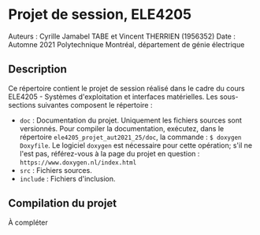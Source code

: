 # Projet de session, ELE4205

Auteurs : Cyrille Jamabel TABE et Vincent THERRIEN (1956352)
Date : Automne 2021
Polytechnique Montréal, département de génie électrique

## Description

Ce répertoire contient le projet de session réalisé dans le cadre du cours
ELE4205 - Systèmes d'exploitation et interfaces matérielles. Les sous-sections
suivantes composent le répertoire :

- `doc` : Documentation du projet. Uniquement les fichiers sources sont
  versionnés. Pour compiler la documentation, exécutez, dans le répertoire
  `ele4205_projet_aut2021_25/doc`, la commande : `$ doxygen Doxyfile`. Le
  logiciel `doxygen` est nécessaire pour cette opération; s'il ne l'est pas,
  référez-vous à la page du projet en question :
  `https://www.doxygen.nl/index.html`
- `src` : Fichiers sources.
- `include` : Fichiers d'inclusion.

## Compilation du projet

À compléter
